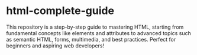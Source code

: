# html-complete-guide
 This repository is a step-by-step guide to mastering HTML, starting from fundamental concepts like elements and attributes to advanced topics such as semantic HTML, forms, multimedia, and best practices. Perfect for beginners and aspiring web developers!
